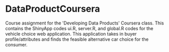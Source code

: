 # DataProductCoursera
Course assignment for the 'Developing Data Products' Coursera class.
This contains the ShinyApp codes ui.R, server.R, and global.R codes for the vehicle choice web application.
This application takes in buyer profile/attributes and finds the feasible alternative car choice for the consumer.

